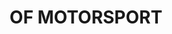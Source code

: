 ---
title: "OF MOTORSPORT"
url: /bielefeld/of-motorsport-reichenberger-strasse/
shop: Autowerkstatt
---